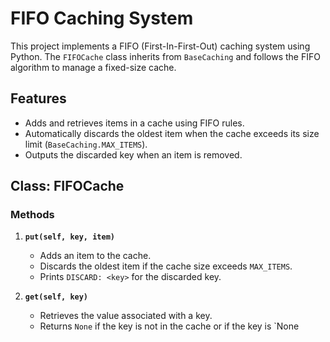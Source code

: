 # FIFO Caching System

This project implements a FIFO (First-In-First-Out) caching system using Python. The `FIFOCache` class inherits from `BaseCaching` and follows the FIFO algorithm to manage a fixed-size cache.

## Features

- Adds and retrieves items in a cache using FIFO rules.
- Automatically discards the oldest item when the cache exceeds its size limit (`BaseCaching.MAX_ITEMS`).
- Outputs the discarded key when an item is removed.

## Class: FIFOCache

### Methods

1. **`put(self, key, item)`**
   - Adds an item to the cache.
   - Discards the oldest item if the cache size exceeds `MAX_ITEMS`.
   - Prints `DISCARD: <key>` for the discarded key.

2. **`get(self, key)`**
   - Retrieves the value associated with a key.
   - Returns `None` if the key is not in the cache or if the key is `None
